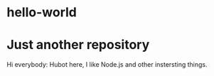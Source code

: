 # hello-world
Just another repository
============================

Hi everybody:
  Hubot here, I like Node.js and other instersting things.
